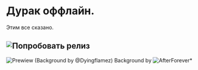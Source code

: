 # Дурак оффлайн.
Этим все сказано.

## ![Попробовать релиз](https://github.com/Heosam0/DurakOfflineWPF/releases/tag/WPF)

![Prewiew (Background by @Dyingflamez)](https://github.com/user-attachments/assets/1c7a0298-a7e3-43ec-aedc-40c2de956f5c)
Background by ![AfterForever*](https://x.com/Dyingflamez)
